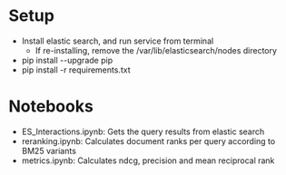 # Setup

- Install elastic search, and run service from terminal
	- If re-installing, remove the /var/lib/elasticsearch/nodes directory
- pip install --upgrade pip
- pip install -r requirements.txt

# Notebooks
- ES_Interactions.ipynb: Gets the query results from elastic search
- reranking.ipynb: Calculates document ranks per query according to BM25 variants
- metrics.ipynb: Calculates ndcg, precision and mean reciprocal rank  
